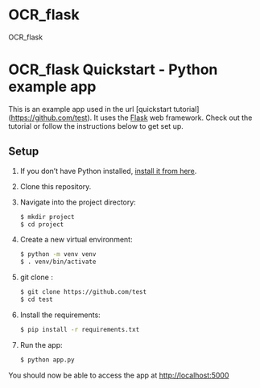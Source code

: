 # OCR_flask
OCR_flask


# OCR_flask Quickstart - Python example app

This is an example app used in the url  [quickstart tutorial] (https://github.com/test). It uses the [Flask](https://flask.palletsprojects.com/en/2.0.x/) web framework. Check out the tutorial or follow the instructions below to get set up.

## Setup

1. If you don’t have Python installed, [install it from here](https://www.python.org/downloads/).

2. Clone this repository.

3. Navigate into the project directory:

   ```bash
   $ mkdir project
   $ cd project
   ```

4. Create a new virtual environment:

   ```bash
   $ python -m venv venv
   $ . venv/bin/activate
   ```

5. git clone :

   ```bash
   $ git clone https://github.com/test
   $ cd test
   ```

6. Install the requirements:

   ```bash
   $ pip install -r requirements.txt
   ```

7. Run the app:

   ```bash
   $ python app.py
   ```

You should now be able to access the app at [http://localhost:5000](http://localhost:5000)  

